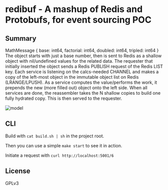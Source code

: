 # redibuf - A mashup of Redis and Protobufs, for event sourcing POC

## Summary
MathMessage { base: int64, factorial: int64, doubled: int64, tripled: int64 }
The object starts with just a base number, then is sent to Redis as a shallow object with nil/undefined values for the related data.
The requester that initially inserted the object sends a Redis PUBLISH request of the Redis LIST key.
Each service is listening on the calcs-needed CHANNEL and makes a copy of the left-most object in the immutable object list on Redis (LRANGE/LPUSH).
As a service computes the value/performs the work, it prepends the new (more filled out) object onto the left side.
When all services are done, the reassembler takes the N shallow copies to build one fully hydrated copy.  This is then served to the requester.

![model](https://raw.githubusercontent.com/ahungry/redibuf/master/img/model.png)

## CLI
Build with `cat build.sh | sh` in the project root.

Then you can use a simple `make start` to see it in action.

Initiate a request with `curl http://localhost:5001/6`

## License
GPLv3
